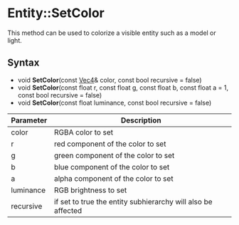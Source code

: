 # Entity::SetColor

This method can be used to colorize a visible entity such as a model or light.

## Syntax

- void **SetColor**(const [Vec4](Vec4.md)& color, const bool recursive = false)
- void **SetColor**(const float r, const float g, const float b, const float a = 1, const bool recursive = false)
- void **SetColor**(const float luminance, const bool recursive = false)

| Parameter | Description |
| --- | --- |
| color | RGBA color to set |
| r | red component of the color to set |
| g | green component of the color to set |
| b | blue component of the color to set |
| a | alpha component of the color to set |
| luminance | RGB brightness to set |
| recursive | if set to true the entity subhierarchy will also be affected |
